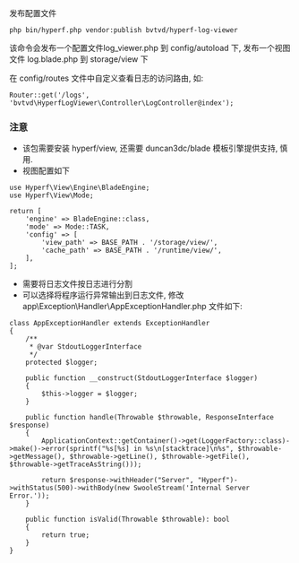 
发布配置文件
```
php bin/hyperf.php vendor:publish bvtvd/hyperf-log-viewer
```
该命令会发布一个配置文件log_viewer.php 到 config/autoload 下, 发布一个视图文件 log.blade.php 到 storage/view 下


在 config/routes 文件中自定义查看日志的访问路由, 如:
```
Router::get('/logs', 'bvtvd\HyperfLogViewer\Controller\LogController@index');
```

### 注意
- 该包需要安装 hyperf/view, 还需要 duncan3dc/blade 模板引擎提供支持, 慎用. 
- 视图配置如下
```
use Hyperf\View\Engine\BladeEngine;
use Hyperf\View\Mode;

return [
    'engine' => BladeEngine::class,
    'mode' => Mode::TASK,
    'config' => [
        'view_path' => BASE_PATH . '/storage/view/',
        'cache_path' => BASE_PATH . '/runtime/view/',
    ],
];
```

- 需要将日志文件按日志进行分割
- 可以选择将程序运行异常输出到日志文件, 修改 app\Exception\Handler\AppExceptionHandler.php 文件如下: 
```
class AppExceptionHandler extends ExceptionHandler
{
    /**
     * @var StdoutLoggerInterface
     */
    protected $logger;

    public function __construct(StdoutLoggerInterface $logger)
    {
        $this->logger = $logger;
    }

    public function handle(Throwable $throwable, ResponseInterface $response)
    {
        ApplicationContext::getContainer()->get(LoggerFactory::class)->make()->error(sprintf("%s[%s] in %s\n[stacktrace]\n%s", $throwable->getMessage(), $throwable->getLine(), $throwable->getFile(), $throwable->getTraceAsString()));

        return $response->withHeader("Server", "Hyperf")->withStatus(500)->withBody(new SwooleStream('Internal Server Error.'));
    }

    public function isValid(Throwable $throwable): bool
    {
        return true;
    }
}
```